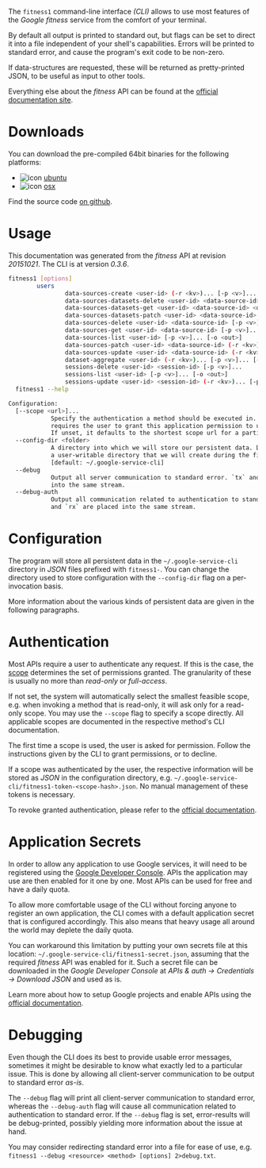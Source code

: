 <!---
DO NOT EDIT !
This file was generated automatically from 'src/mako/cli/README.md.mako'
DO NOT EDIT !
-->
The `fitness1` command-line interface *(CLI)* allows to use most features of the *Google fitness* service from the comfort of your terminal.

By default all output is printed to standard out, but flags can be set to direct it into a file independent of your shell's
capabilities. Errors will be printed to standard error, and cause the program's exit code to be non-zero.

If data-structures are requested, these will be returned as pretty-printed JSON, to be useful as input to other tools.

Everything else about the *fitness* API can be found at the
[official documentation site](https://developers.google.com/fit/rest/).

# Downloads

You can download the pre-compiled 64bit binaries for the following platforms:

* ![icon](http://megaicons.net/static/img/icons_sizes/6/140/16/ubuntu-icon.png) [ubuntu](http://dl.byronimo.de/google.rs/cli/0.3.6/ubuntu/fitness1.tar.gz)
* ![icon](http://hydra-media.cursecdn.com/wow.gamepedia.com/a/a2/Apple-icon-16x16.png?version=25ddd67ac3dd3b634478e3978b76cb74) [osx](http://dl.byronimo.de/google.rs/cli/0.3.6/osx/fitness1.tar.gz)

Find the source code [on github](https://github.com/Byron/google-apis-rs/tree/master/gen/fitness1-cli).

# Usage

This documentation was generated from the *fitness* API at revision *20151021*. The CLI is at version *0.3.6*.

```bash
fitness1 [options]
        users
                data-sources-create <user-id> (-r <kv>)... [-p <v>]... [-o <out>]
                data-sources-datasets-delete <user-id> <data-source-id> <dataset-id> [-p <v>]...
                data-sources-datasets-get <user-id> <data-source-id> <dataset-id> [-p <v>]... [-o <out>]
                data-sources-datasets-patch <user-id> <data-source-id> <dataset-id> (-r <kv>)... [-p <v>]... [-o <out>]
                data-sources-delete <user-id> <data-source-id> [-p <v>]... [-o <out>]
                data-sources-get <user-id> <data-source-id> [-p <v>]... [-o <out>]
                data-sources-list <user-id> [-p <v>]... [-o <out>]
                data-sources-patch <user-id> <data-source-id> (-r <kv>)... [-p <v>]... [-o <out>]
                data-sources-update <user-id> <data-source-id> (-r <kv>)... [-p <v>]... [-o <out>]
                dataset-aggregate <user-id> (-r <kv>)... [-p <v>]... [-o <out>]
                sessions-delete <user-id> <session-id> [-p <v>]...
                sessions-list <user-id> [-p <v>]... [-o <out>]
                sessions-update <user-id> <session-id> (-r <kv>)... [-p <v>]... [-o <out>]
  fitness1 --help

Configuration:
  [--scope <url>]...
            Specify the authentication a method should be executed in. Each scope
            requires the user to grant this application permission to use it.
            If unset, it defaults to the shortest scope url for a particular method.
  --config-dir <folder>
            A directory into which we will store our persistent data. Defaults to
            a user-writable directory that we will create during the first invocation.
            [default: ~/.google-service-cli]
  --debug
            Output all server communication to standard error. `tx` and `rx` are placed
            into the same stream.
  --debug-auth
            Output all communication related to authentication to standard error. `tx`
            and `rx` are placed into the same stream.

```

# Configuration

The program will store all persistent data in the `~/.google-service-cli` directory in *JSON* files prefixed with `fitness1-`.  You can change the directory used to store configuration with the `--config-dir` flag on a per-invocation basis.

More information about the various kinds of persistent data are given in the following paragraphs.

# Authentication

Most APIs require a user to authenticate any request. If this is the case, the [scope][scopes] determines the 
set of permissions granted. The granularity of these is usually no more than *read-only* or *full-access*.

If not set, the system will automatically select the smallest feasible scope, e.g. when invoking a
method that is read-only, it will ask only for a read-only scope. 
You may use the `--scope` flag to specify a scope directly. 
All applicable scopes are documented in the respective method's CLI documentation.

The first time a scope is used, the user is asked for permission. Follow the instructions given 
by the CLI to grant permissions, or to decline.

If a scope was authenticated by the user, the respective information will be stored as *JSON* in the configuration
directory, e.g. `~/.google-service-cli/fitness1-token-<scope-hash>.json`. No manual management of these tokens
is necessary.

To revoke granted authentication, please refer to the [official documentation][revoke-access].

# Application Secrets

In order to allow any application to use Google services, it will need to be registered using the 
[Google Developer Console][google-dev-console]. APIs the application may use are then enabled for it
one by one. Most APIs can be used for free and have a daily quota.

To allow more comfortable usage of the CLI without forcing anyone to register an own application, the CLI
comes with a default application secret that is configured accordingly. This also means that heavy usage
all around the world may deplete the daily quota.

You can workaround this limitation by putting your own secrets file at this location: 
`~/.google-service-cli/fitness1-secret.json`, assuming that the required *fitness* API 
was enabled for it. Such a secret file can be downloaded in the *Google Developer Console* at 
*APIs & auth -> Credentials -> Download JSON* and used as is.

Learn more about how to setup Google projects and enable APIs using the [official documentation][google-project-new].


# Debugging

Even though the CLI does its best to provide usable error messages, sometimes it might be desirable to know
what exactly led to a particular issue. This is done by allowing all client-server communication to be 
output to standard error *as-is*.

The `--debug` flag will print all client-server communication to standard error, whereas the `--debug-auth` flag
will cause all communication related to authentication to standard error.
If the `--debug` flag is set, error-results will be debug-printed, possibly yielding more information about the 
issue at hand.

You may consider redirecting standard error into a file for ease of use, e.g. `fitness1 --debug <resource> <method> [options] 2>debug.txt`.


[scopes]: https://developers.google.com/+/api/oauth#scopes
[revoke-access]: http://webapps.stackexchange.com/a/30849
[google-dev-console]: https://console.developers.google.com/
[google-project-new]: https://developers.google.com/console/help/new/